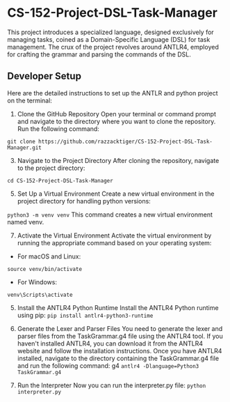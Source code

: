 # CS-152-Project-DSL-Task-Manager
This project introduces a specialized language, designed exclusively for managing tasks, coined as a Domain-Specific Language (DSL) for task management. The crux of the project revolves around ANTLR4, employed for crafting the grammar and parsing the commands of the DSL. 

## Developer Setup 
Here are the detailed instructions to set up the ANTLR and python project on the terminal:

1. Clone the GitHub Repository
Open your terminal or command prompt and navigate to the directory where you want to clone the repository. Run the following command:

`git clone https://github.com/razzacktiger/CS-152-Project-DSL-Task-Manager.git`

3. Navigate to the Project Directory
After cloning the repository, navigate to the project directory:

`cd CS-152-Project-DSL-Task-Manager`

5. Set Up a Virtual Environment
Create a new virtual environment in the project directory for handling python versions:

`python3 -m venv venv`
This command creates a new virtual environment named venv.

7. Activate the Virtual Environment
Activate the virtual environment by running the appropriate command based on your operating system:
- For macOS and Linux:

`source venv/bin/activate`
- For Windows:

`venv\Scripts\activate`

5. Install the ANTLR4 Python Runtime
Install the ANTLR4 Python runtime using pip:
`pip install antlr4-python3-runtime`

6. Generate the Lexer and Parser Files
You need to generate the lexer and parser files from the TaskGrammar.g4 file using the ANTLR4 tool. If you haven't installed ANTLR4, you can download it from the ANTLR4 website and follow the installation instructions.
Once you have ANTLR4 installed, navigate to the directory containing the TaskGrammar.g4 file and run the following command:
g4
`antlr4 -Dlanguage=Python3 TaskGrammar.g4 `

7. Run the Interpreter
Now you can run the interpreter.py file:
`python interpreter.py`



